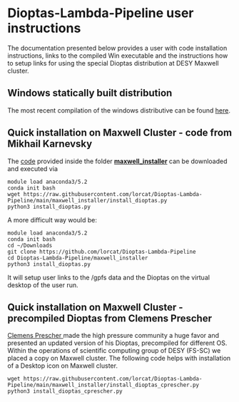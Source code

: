 # Dioptas-Lambda-Pipeline user instructions

The documentation  presented below provides a user with code installation instructions, links to the compiled Win executable and the instructions how to setup links for using the special Dioptas distribution at DESY Maxwell cluster.

## Windows statically built distribution

The most recent compilation of the windows distributive can be found [here](https://github.com/karnevskiy/Dioptas/releases/tag/0.5.1-05).

## Quick installation on Maxwell Cluster - code from Mikhail Karnevsky
The [code](https://github.com/lorcat/Dioptas-Lambda-Pipeline/blob/main/maxwell_installer/install_dioptas.py) provided inside the folder **[maxwell_installer](https://github.com/lorcat/Dioptas-Lambda-Pipeline/tree/main/maxwell_installer)** can be downloaded and executed via
    
    module load anaconda3/5.2
    conda init bash
    wget https://raw.githubusercontent.com/lorcat/Dioptas-Lambda-Pipeline/main/maxwell_installer/install_dioptas.py
	python3 install_dioptas.py

A more difficult way would be:

    module load anaconda3/5.2
    conda init bash
    cd ~/Downloads
    git clone https://github.com/lorcat/Dioptas-Lambda-Pipeline
    cd Dioptas-Lambda-Pipeline/maxwell_installer
    python3 install_dioptas.py

It will setup user links to the /gpfs data and the Dioptas on the virtual desktop of the user run.

## Quick installation on Maxwell Cluster - precompiled Dioptas from Clemens Prescher

[Clemens Prescher ](http://www.clemensprescher.com/programs/dioptas) made the high pressure community a huge favor and presented an updated version of his  Dioptas, precompiled for different OS.
Within the operations of scientific computing group of DESY (FS-SC) we placed a copy on Maxwell cluster. The following code helps with installation of a Desktop icon on Maxwell cluster.

    wget https://raw.githubusercontent.com/lorcat/Dioptas-Lambda-Pipeline/main/maxwell_installer/install_dioptas_cprescher.py
	python3 install_dioptas_cprescher.py